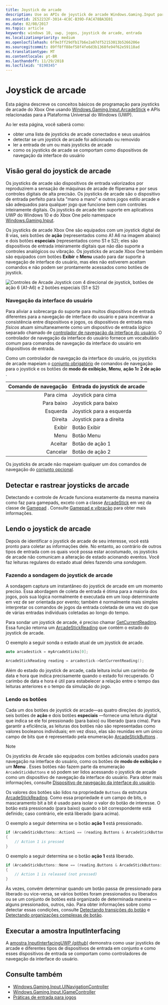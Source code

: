```yaml
---
title: Joystick de arcade
description: Use as APIs de joystick de arcade Windows.Gaming.Input para detectar e ler joysticks de arcade.
ms.assetid: 2E52232F-3014-4C8C-B39D-FAC478BA3E01
ms.date: 02/08/2017
ms.topic: article
keywords: windows 10, uwp, jogos, joystick de arcade, entrada
ms.localizationpriority: medium
ms.openlocfilehash: 6f9e3ff29dfb17b6e2a07df52153013b5266206e
ms.sourcegitcommit: 89ff8ff88ef58f4fe6d3b1368fe94f62e59118ad
ms.translationtype: MT
ms.contentlocale: pt-BR
ms.lasthandoff: 11/29/2018
ms.locfileid: "8190345"
---
```

# <a name="arcade-stick"></a>Joystick de arcade

Esta página descreve os conceitos básicos de programação para joysticks de arcade do Xbox One usando [Windows.Gaming.Input.ArcadeStick][arcadestick] e APIs relacionadas para a Plataforma Universal do Windows (UWP).

Ao ler esta página, você saberá como:

* obter uma lista de joysticks de arcade conectados e seus usuários
* detectar se um joystick de arcade foi adicionado ou removido
* ler a entrada de um ou mais joysticks de arcade
* como os joysticks de arcade se comportam como dispositivos de navegação da interface do usuário

## <a name="arcade-stick-overview"></a>Visão geral do joystick de arcade

Os joysticks de arcade são dispositivos de entrada valorizados por reproduzirem a sensação de máquinas de arcade de fliperama e por seus controles digitais de alta precisão. Os joysticks de arcade são o dispositivo de entrada perfeito para luta "mano a mano" e outros jogos estilo arcade e são adequados para qualquer jogo que funcione bem com controles inteiramente digitais. Os joysticks de arcade têm suporte em aplicativos UWP do Windows 10 e do Xbox One pelo namespace [Windows.Gaming.Input][].

Os joysticks de arcade Xbox One são equipados com um joystick digital de 8 vias, seis botões de **ação** (representados como A1 A6 na imagem abaixo) e dois botões **especiais** (representados como S1 e S2); eles são dispositivos de entrada inteiramente digitais que não dão suporte a controles analógicos ou vibração. Os joysticks de arcade Xbox One também são equipados com botões **Exibir** e **Menu** usado para dar suporte à navegação de interface do usuário, mas eles não estiverem aceitam comandos e não podem ser prontamente acessados como botões de joystick.

![Controles de Arcade Joystick com 4 direcional de joystick, botões de ação 6 (A1-A6) e 2 botões especiais (S1 e S2)](images/arcade-stick-1.png)

### <a name="ui-navigation"></a>Navegação da interface do usuário

Para aliviar a sobrecarga do suporte para muitos dispositivos de entrada diferentes para a navegação de interface do usuário e para incentivar a consistência entre dispositivos e jogos, os dispositivos de entrada mais _físicos_ atuam simultaneamente como um dispositivo de entrada _lógico_ separado chamado de [controlador de navegação da interface do usuário](ui-navigation-controller.md). O controlador de navegação da interface do usuário fornece um vocabulário comum para comandos de navegação da interface do usuário em dispositivos de entrada.

Como um controlador de navegação da interface do usuário, os joysticks de arcade mapeiam o [conjunto obrigatório](ui-navigation-controller.md#required-set) de comandos de navegação para o joystick e os botões de **modo de exibição**, **Menu**, **ação 1**e **2 de ação** .

| Comando de navegação | Entrada do joystick de arcade  |
| ------------------:| ------------------- |
|                 Para cima | Joystick para cima            |
|               Para baixo | Joystick para baixo          |
|               Esquerda | Joystick para a esquerda          |
|              Direita | Joystick para a direita         |
|               Exibir | Botão Exibir         |
|               Menu | Botão Menu         |
|             Aceitar | Botão de ação 1     |
|             Cancelar | Botão de ação 2     |

Os joysticks de arcade não mapeiam qualquer um dos comandos de navegação do [conjunto opcional](ui-navigation-controller.md#optional-set).

## <a name="detect-and-track-arcade-sticks"></a>Detectar e rastrear joysticks de arcade

Detectando e controle de Arcade funciona exatamente da mesma maneira como faz para gamepads, exceto com a classe [ArcadeStick][] em vez da classe de [Gamepad](https://docs.microsoft.com/uwp/api/Windows.Gaming.Input.Gamepad) . Consulte [Gamepad e vibração](gamepad-and-vibration.md) para obter mais informações.

<!-- Arcade sticks are managed by the system, therefore you don't have to create or initialize them. The system provides a list of connected arcades sticks and events to notify you when an arcade stick is added or removed.

### The arcade sticks list

The [ArcadeStick][] class provides a static property, [ArcadeSticks][], which is a read-only list of arcade sticks that are currently connected. Because you might only be interested in some of the connected arcade sticks, it's recommended that you maintain your own collection instead of accessing them through the `ArcadeSticks` property.

The following example copies all connected arcade sticks into a new collection. Note that because other threads in the background will be accessing this collection (in the [ArcadeStickAdded][] and [ArcadeStickRemoved][] events), you need to place a lock around any code that reads or updates the collection.

```cpp
auto myArcadeSticks = ref new Vector<ArcadeStick^>();
critical_section myLock{};

for (auto arcadeStick : ArcadeStick::ArcadeSticks)
{
    // Check if the arcade stick is already in myArcadeSticks; if it isn't, add
    // it.
    critical_section::scoped_lock lock{ myLock };
    auto it = std::find(begin(myArcadeSticks), end(myArcadeSticks), arcadeStick);

    if (it == end(myArcadeSticks))
    {
        // This code assumes that you're interested in all arcade sticks.
        myArcadeSticks->Append(arcadeStick);
    }
}
```

### Adding and removing arcade sticks

When an arcade stick is added or removed the [ArcadeStickAdded][] and [ArcadeStickRemoved][] events are raised. You can register handlers for these events to keep track of the arcade sticks that are currently connected.

The following example starts tracking an arcade stick that's been added.

```cpp
ArcadeStick::ArcadeStickAdded += ref new EventHandler<ArcadeStick^>(Platform::Object^, ArcadeStick^ args)
{
    // Check if the just-added arcade stick is already in myArcadeSticks; if it
    // isn't, add it.
    critical_section::scoped_lock lock{ myLock };
    auto it = std::find(begin(myGamepads), end(myGamepads), args);

    // This code assumes that you're interested in all new arcade sticks.
    myArcadeSticks->Append(args);
}
```

The following example stops tracking an arcade stick that's been removed.

```cpp
ArcadeStick::ArcadeStickRemoved += ref new EventHandler<ArcadeStick^>(Platform::Object^, ArcadeStick^ args)
{
    unsigned int indexRemoved;

    if(myArcadeSticks->IndexOf(args, &indexRemoved))
    {
        myArcadeSticks->RemoveAt(indexRemoved);
    }
}
```

### Users and headsets

Each arcade stick can be associated with a user account to link their identity to their gameplay, and can have a headset attached to facilitate voice chat or in-game features. To learn more about working with users and headsets, see [Tracking users and their devices](input-practices-for-games.md#tracking-users-and-their-devices) and [Headset](headset.md). -->

## <a name="reading-the-arcade-stick"></a>Lendo o joystick de arcade

Depois de identificar o joystick de arcade de seu interesse, você está pronto para coletar as informações dele. No entanto, ao contrário de outros tipos de entrada com os quais você possa estar acostumado, os joysticks de arcade não comunicam a alteração de estado acionando eventos. Você faz leituras regulares do estado atual deles fazendo uma _sondagem_.

### <a name="polling-the-arcade-stick"></a>Fazendo a sondagem do joystick de arcade

A sondagem captura um instantâneo do joystick de arcade em um momento preciso. Essa abordagem de coleta de entrada é ótima para a maioria dos jogos, pois sua lógica normalmente é executada em um loop determinante em vez de ser orientada por evento; também é normalmente mais simples interpretar os comandos de jogos da entrada coletada de uma vez do que de várias entradas individuais coletadas ao longo do tempo.

Para sondar um joystick de arcade, é preciso chamar [GetCurrentReading][]. Essa função retorna um [ArcadeStickReading][] que contém o estado do joystick de arcade.

O exemplo a seguir sonda o estado atual de um joystick de arcade.

```cpp
auto arcadestick = myArcadeSticks[0];

ArcadeStickReading reading = arcadestick->GetCurrentReading();
```

Além do estado do joystick de arcade, cada leitura inclui um carimbo de data e hora que indica precisamente quando o estado foi recuperado. O carimbo de data e hora é útil para estabelecer a relação entre o tempo das leituras anteriores e o tempo da simulação do jogo.

### <a name="reading-the-buttons"></a>Lendo os botões

Cada um dos botões de joystick de arcade&mdash;as quatro direções do joystick, seis botões de **ação** e dois botões **especiais** &mdash;fornece uma leitura digital que indica se ele foi pressionado (para baixo) ou liberado (para cima). Para garantir a eficiência, as leituras dos botões não são representadas como valores booleanos individuais; em vez disso, elas são reunidas em um único campo de bits que é representado pela enumeração [ArcadeStickButtons][] .

> [!NOTE]
> Os joysticks de Arcade são equipados com botões adicionais usados para navegação na interface do usuário, como os botões de **modo de exibição** e um **Menu** . Esses botões não fazem parte da enumeração `ArcadeStickButtons` e só podem ser lidos acessando o joystick de arcade como um dispositivo de navegação da interface do usuário. Para obter mais informações, consulte [Dispositivo de navegação da interface do usuário](ui-navigation-controller.md).

Os valores dos botões são lidos na propriedade `Buttons` da estrutura [ArcadeStickReading][]. Como essa propriedade é um campo de bits, o mascaramento bit a bit é usado para isolar o valor do botão de interesse. O botão está pressionado (para baixo) quando o bit correspondente está definido; caso contrário, ele está liberado (para acima).

O exemplo a seguir determina se o botão **ação 1** está pressionado.

```cpp
if (ArcadeStickButtons::Action1 == (reading.Buttons & ArcadeStickButtons::Action1))
{
    // Action 1 is pressed
}
```

O exemplo a seguir determina se o botão **ação 1** está liberado.

```cpp
if (ArcadeStickButtons::None == (reading.Buttons & ArcadeStickButtons::Action1))
{
    // Action 1 is released (not pressed)
}
```

Às vezes, convém determinar quando um botão passa de pressionado para liberado ou vice-versa, se vários botões foram pressionados ou liberados ou se um conjunto de botões está organizado de determinada maneira &mdash; alguns pressionados, outros, não. Para obter informações sobre como detectar essas condições, consulte [Detectando transições do botão](input-practices-for-games.md#detecting-button-transitions) e [Detectando organizações complexas de botão](input-practices-for-games.md#detecting-complex-button-arrangements).

## <a name="run-the-inputinterfacing-sample"></a>Executar a amostra InputInterfacing

A [amostra InputInterfacingUWP _(github)_](https://github.com/Microsoft/Xbox-ATG-Samples/tree/master/Samples/System/InputInterfacingUWP) demonstra como usar joysticks de arcade e diferentes tipos de dispositivos de entrada em conjunto e como esses dispositivos de entrada se comportam como controladores de navegação da interface do usuário.

## <a name="see-also"></a>Consulte também

* [Windows.Gaming.Input.UINavigationController][]
* [Windows.Gaming.Input.IGameController][]
* [Práticas de entrada para jogos](input-practices-for-games.md)

[Windows.Gaming.Input]: https://msdn.microsoft.com/library/windows/apps/windows.gaming.input.aspx
[Windows.Gaming.Input.IGameController]: https://msdn.microsoft.com/library/windows/apps/windows.gaming.input.igamecontroller.aspx
[Windows.Gaming.Input.UINavigationController]: https://msdn.microsoft.com/library/windows/apps/windows.gaming.input.uinavigationcontroller.aspx
[arcadestick]: https://msdn.microsoft.com/library/windows/apps/windows.gaming.input.arcadestick.aspx
[arcadesticks]: https://msdn.microsoft.com/library/windows/apps/windows.gaming.input.arcadestick.arcadesticks.aspx
[arcadestickadded]: https://msdn.microsoft.com/library/windows/apps/windows.gaming.input.arcadestick.arcadestickadded.aspx
[arcadestickremoved]: https://msdn.microsoft.com/library/windows/apps/windows.gaming.input.arcadestick.arcadestickremoved.aspx
[getcurrentreading]: https://msdn.microsoft.com/library/windows/apps/windows.gaming.input.arcadestick.getcurrentreading.aspx
[arcadestickreading]: https://msdn.microsoft.com/library/windows/apps/windows.gaming.input.arcadestickreading.aspx
[arcadestickbuttons]: https://msdn.microsoft.com/library/windows/apps/windows.gaming.input.arcadestickbuttons.aspx
